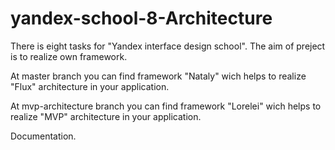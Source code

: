 # yandex-school-8-Architecture

There is eight  tasks for "Yandex interface design school". The aim of preject is to realize own framework.

At master branch you can find framework "Nataly" wich helps to realize "Flux" architecture in your application.

At mvp-architecture branch you can find framework "Lorelei" wich helps to realize "MVP" architecture in your application.

Documentation.


 
 